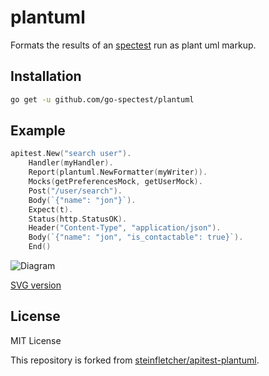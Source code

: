 # plantuml
Formats the results of an [spectest](https://github.com/go-spectest/spectest) run as plant uml markup.

## Installation

```bash
go get -u github.com/go-spectest/plantuml
```

## Example

```go
apitest.New("search user").
    Handler(myHandler).
	Report(plantuml.NewFormatter(myWriter)).
	Mocks(getPreferencesMock, getUserMock).
	Post("/user/search").
	Body(`{"name": "jon"}`).
	Expect(t).
	Status(http.StatusOK).
	Header("Content-Type", "application/json").
	Body(`{"name": "jon", "is_contactable": true}`).
	End()
```

![Diagram](/testdata/plantuml.png?raw=true "Sequence Diagram")

[SVG version](https://www.plantuml.com/plantuml/svg/fPFBJiCm44NtynMZhAX4IPEsI6I1AY6W4aYjrEoHSQUDIs97jhC0nBzZkpoIbaSHMJapetlld3WJOvcsJLM2UH2oPffLA9MbAoNjGZmH9achKocfUA5LHMXrGn3nKaJzyyWqDihmAEdXVBR8CMuCwTWGqxn0y7AenRgmiD-TvlayJauIc2fZCsHrNGhEh50Iu1dGFP5a5JdrQADa12z0SXaIGd1rvbxEUFkqXzUNEHRMrbaSN4pCQh7rIzBXQDm9usTt-pjnWWP0otDhrl_SUTZ3T31u4ovfPU5T8zHdDt3XK9Aq_LkIQrjac9vzbFB7cZfBnnlppUR7sv9O-e8F-oMBMjEAD4bEWSYeGwJL37kttt_0ip-sGwarq67L3jCYDluxiT6Xn8IvuswISSlkIyykNDCzK2wClxakpEaXOIHnRvKXBvMX_tozt-B1n1tzt_WA)

## License
MIT License

This repository is forked from [steinfletcher/apitest-plantuml](https://github.com/steinfletcher/apitest-plantuml).
